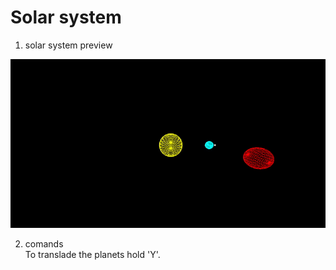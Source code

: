 # Solar system
1. solar system preview  

![Solar System gif](presentation/solarSystem.gif)  


2. comands  
To translade the planets hold 'Y'.
